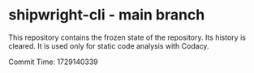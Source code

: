 # shipwright-cli - main branch

This repository contains the frozen state of the repository.
Its history is cleared. It is used only for static code
analysis with Codacy.

Commit Time: 1729140339